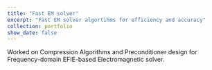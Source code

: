 ```yaml
---
title: "Fast EM solver"
excerpt: "Fast EM solver algortihms for efficiency and accuracy"
collection: portfolio
show_date: false
---
```


Worked on Compression Algorithms and Preconditioner design for Frequency-domain EFIE-based Electromagnetic solver.
